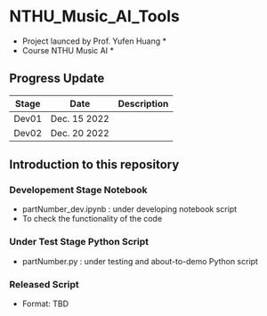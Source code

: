 # NTHU_Music_AI_Tools ##

* Project launced by Prof. Yufen Huang *
* Course NTHU Music AI *

## Progress Update ##

| Stage |     Date     | Description |
| :---: |     :---:    |     :---:   |
| Dev01 | Dec. 15 2022 |
| Dev02 | Dec. 20 2022 |

## Introduction to this repository ##

### Developement Stage Notebook ##

* partNumber_dev.ipynb : under developing notebook script
* To check the functionality of the code


### Under Test Stage Python Script ###

* partNumber.py : under testing and about-to-demo Python script


### Released Script ###

* Format: TBD